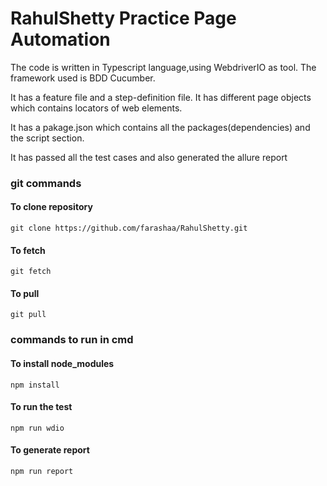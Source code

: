# RahulShetty Practice Page Automation

<p> The code is written in Typescript language,using WebdriverIO as tool. The framework used is BDD Cucumber.</p>

<p>It has a feature file and a step-definition file. It has different page objects which contains locators of web elements.</p>

<p>It has a pakage.json which contains all the packages(dependencies) and the script section.</p>

<p>It has passed all the test cases and also generated the allure report</p>

### git commands


#### To clone repository
```
git clone https://github.com/farashaa/RahulShetty.git
```

#### To fetch
```
git fetch
```

#### To pull
```
git pull
```

### commands to run in cmd

#### To install node_modules
```
npm install
```

#### To run the test
```
npm run wdio
```

#### To generate report
```
npm run report
```